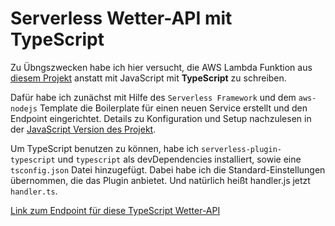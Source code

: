 # Serverless Wetter-API mit TypeScript

Zu Übngszwecken habe ich hier versucht, die AWS Lambda Funktion aus [diesem Projekt](https://github.com/evagrean/sls-wetter-api) anstatt mit JavaScript mit **TypeScript** zu schreiben.

Dafür habe ich zunächst mit Hilfe des `Serverless Framework` und dem `aws-nodejs` Template die Boilerplate für einen neuen Service erstellt und den Endpoint eingerichtet. Details zu Konfiguration und Setup nachzulesen in der [JavaScript Version des Projekt](https://github.com/evagrean/sls-wetter-api).

Um TypeScript benutzen zu können, habe ich `serverless-plugin-typescript` und `typescript` als devDependencies installiert, sowie eine `tsconfig.json`  Datei hinzugefügt. Dabei habe ich die Standard-Einstellungen übernommen, die das Plugin anbietet. Und natürlich heißt handler.js jetzt `handler.ts`.

[Link zum Endpoint für diese TypeScript Wetter-API](https://0u8u73qc99.execute-api.eu-central-1.amazonaws.com/tsdev/wetter)






